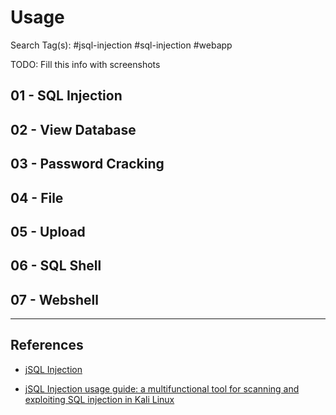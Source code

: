 # Usage

Search Tag(s): #jsql-injection #sql-injection #webapp

TODO: Fill this info with screenshots

## 01 - SQL Injection

## 02 - View Database

## 03 - Password Cracking

## 04 - File

## 05 - Upload

## 06 - SQL Shell

## 07 - Webshell

---
## References

- [jSQL Injection](https://github.com/ron190/jsql-injection)

- [jSQL Injection usage guide: a multifunctional tool for scanning and exploiting SQL injection in Kali Linux](https://miloserdov.org/?p=1682)